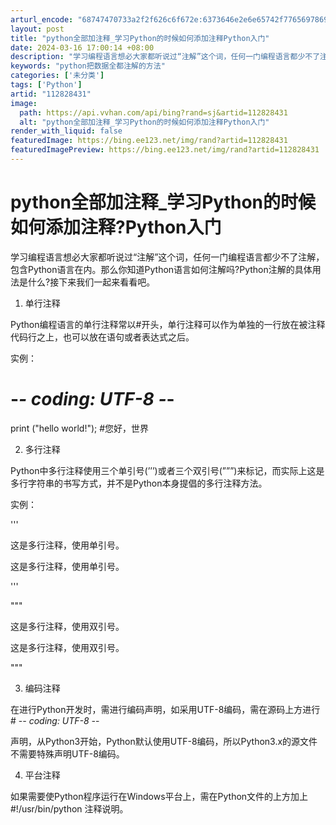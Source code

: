 ```yaml
---
arturl_encode: "68747470733a2f2f626c6f672e:6373646e2e6e65742f77656978696e5f33343433343934382f:61727469636c652f64657461696c732f313132383238343331"
layout: post
title: "python全部加注释_学习Python的时候如何添加注释Python入门"
date: 2024-03-16 17:00:14 +08:00
description: "学习编程语言想必大家都听说过“注解”这个词，任何一门编程语言都少不了注解，包含Python语言在内。"
keywords: "python把数据全都注解的方法"
categories: ['未分类']
tags: ['Python']
artid: "112828431"
image:
  path: https://api.vvhan.com/api/bing?rand=sj&artid=112828431
  alt: "python全部加注释_学习Python的时候如何添加注释Python入门"
render_with_liquid: false
featuredImage: https://bing.ee123.net/img/rand?artid=112828431
featuredImagePreview: https://bing.ee123.net/img/rand?artid=112828431
---
```


# python全部加注释_学习Python的时候如何添加注释?Python入门

学习编程语言想必大家都听说过“注解”这个词，任何一门编程语言都少不了注解，包含Python语言在内。那么你知道Python语言如何注解吗?Python注解的具体用法是什么?接下来我们一起来看看吧。

1. 单行注释

Python编程语言的单行注释常以#开头，单行注释可以作为单独的一行放在被注释代码行之上，也可以放在语句或者表达式之后。

实例：

# -*- coding: UTF-8 -*-

print ("hello world!"); #您好，世界

2. 多行注释

Python中多行注释使用三个单引号(’’’)或者三个双引号(”””)来标记，而实际上这是多行字符串的书写方式，并不是Python本身提倡的多行注释方法。

实例：

'''

这是多行注释，使用单引号。

这是多行注释，使用单引号。

'''

"""

这是多行注释，使用双引号。

这是多行注释，使用双引号。

"""

3. 编码注释

在进行Python开发时，需进行编码声明，如采用UTF-8编码，需在源码上方进行 # -*- coding: UTF-8 -*-

声明，从Python3开始，Python默认使用UTF-8编码，所以Python3.x的源文件不需要特殊声明UTF-8编码。

4. 平台注释

如果需要使Python程序运行在Windows平台上，需在Python文件的上方加上 #!/usr/bin/python 注释说明。